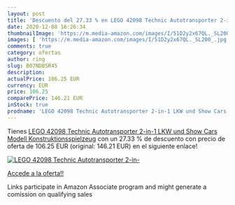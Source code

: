 ```yaml
---
layout: post
title: 'Descuento del 27.33 % en LEGO 42098 Technic Autotransporter 2-in-'
date: 2020-12-08 16:26:34
thumbnailImage: 'https://m.media-amazon.com/images/I/51D2y2x67QL._SL200_.jpg'
images: [ 'https://m.media-amazon.com/images/I/51D2y2x67QL._SL200_.jpg' ]
comments: true
category: ofertas
author: ring
slug: B07NDBSR45
description:
actualPrice: 106.25 EUR
currency: EUR
price: 106.25
comparePrice: 146.21 EUR
inStock: true
prodname: 'LEGO 42098 Technic Autotransporter 2-in-1 LKW und Show Cars Modell  Konstruktionsspielzeug'
---
```


Tienes [LEGO 42098 Technic Autotransporter 2-in-1 LKW und Show Cars Modell  Konstruktionsspielzeug](https://www.amazon.de/dp/B07NDBSR45/?tag=tolees0ca-21) con un 27.33 % de descuento con precio de oferta de 106.25 EUR (original: 146.21 EUR) en el siguiente enlace!

[![LEGO 42098 Technic Autotransporter 2-in-](https://m.media-amazon.com/images/I/51D2y2x67QL._SL200_.jpg)](https://www.amazon.de/dp/B07NDBSR45/?tag=tolees0ca-21)

[Accede a la oferta!!](https://www.amazon.de/dp/B07NDBSR45/?tag=tolees0ca-21)

Links participate in Amazon Associate program and might generate a comission on qualifying sales


